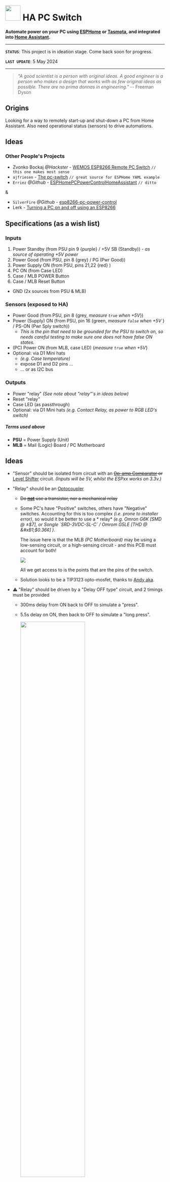 # <img src="assets/img/logo.svg" width="48" width="48" /> HA PC Switch

**Automate power on your PC using [ESPHome](https://github.com/esphome/esphome) or [Tasmota](https://github.com/arendst/Tasmota), and integrated into [Home Assistant](https://www.home-assistant.io/).**

---

**`STATUS`**: This project is in ideation stage.  Come back soon for progress.

**`LAST UPDATE`**: 5 May 2024

---

> *"A good scientist is a person with original ideas. A good engineer is a person who makes a design that works with as few original ideas as possible. There are no prima donnas in engineering."* -- Freeman Dyson

## Origins

Looking for a way to remotely start-up and shut-down a PC from Home Assistant.  Also need operational status (sensors) to drive automations.

## Ideas

### Other People's Projects

* Zvonko Bockaj *@Hackster* - [WEMOS ESP8266 Remote PC Switch](https://www.hackster.io/zvonko-bockaj/wemos-esp8266-remote-pc-switch-062c7a) `// this one makes most sense`
* `ajfriesen` - [The pc-switch](https://www.ajfriesen.com/pc-switch/) `// great source for ESPHome YAML example`
* `Erriez` *@Github* - [ESPHomePCPowerControlHomeAssistant](https://github.com/Erriez/ESPHomePCPowerControlHomeAssistant/) `// ditto`

&

* `SilverFire` *@Github* - [esp8266-pc-power-control](https://github.com/SilverFire/esp8266-pc-power-control/)
* Lerk - [Turning a PC on and off using an ESP8266](https://lerks.blog/p/turning-a-pc-on-and-off-using-an-esp)

## Specifications (as a wish list)

### Inputs

1. Power Standby (from PSU pin 9 {purple} / +5V SB (Standby)) - *as source of operating +5V power*
2. Power Good (from PSU, pin 8 {grey} / PG (Pwr Good))
3. Power Supply ON (from PSU, pins 21,22 {red} )
4. PC ON (from Case LED)
5. Case / MLB POWER Button
6. Case / MLB Reset Button

* GND (2x sources from PSU & MLB)

### Sensors (exposed to HA)

* Power Good (from PSU, pin 8 {grey, *measure `true` when +5V*})
* Power (Supply) ON (from PSU, pin 16 {green, *measure `false` when +5V* } / PS-ON (Pwr Sply switch))
    * *This is the pin that need to be grounded for the PSU to switch on, so needs careful testing to make sure one does not have false ON states.*
* (PC) Power ON (from MLB, case LED) {*measure `true` when +5V*}
* Optional: via D1 Mini hats
    * *(e.g. Case temperature)*
    * expose D1 and D2 pins ...
    * ... or as I2C bus


### Outputs
* Power "relay" *(See note about "relay"'s in ideas below)*
* Reset "relay"
* Case LED (as passthrough)
* Optional: via D1 Mini hats
    *(e.g. Contact Relay, as power to RGB LED's switch)*

##### Terms used above
* **PSU** = Power Supply (Unit) <br/>
* **MLB** = Mail (Logic) Board / PC Motherboard 

## Ideas

* "Sensor" should be isolated from circuit with an ~~[Op-amp Comparator](https://www.electronics-tutorials.ws/opamp/op-amp-comparator.html) or~~ [Level Shifter](https://www.sparkfun.com/products/12009) circuit.  *(Inputs will be 5V, whilst the ESPxx works on 3.3v.)*

* "Relay" should be an [Optocoupler](https://www.electronics-tutorials.ws/blog/optocoupler.html)
    * ~~Do **<u>not</u>** use a transistor, nor a mechanical relay~~
    * Some PC's have "Positive" switches, others have "Negative" switches.  Accounting for this is too complex *(i.e. prone to installer error)*, so would it be better to use a * relay* *(e.g. Omron G6K [SMD @ &#xB1;$7], or Songle `SRD-3VDC-SL-C` / Omrom G5LE [THD @ &#xB1;$0.36&#xA2;] )*.

        The issue here is that the MLB *(PC Motherboard)* may be using a low-sensing circuit, or a high-sensing circuit - and this PCB must account for both!

        <img src="assets/img/high_vs_low_sensing.png" /><br/>

        All we get access to is the points that are the pins of the switch.
    * Solution looks to be a TIP3123 opto-mosfet, thanks to [Andy aka](https://electronics.stackexchange.com/questions/548380/how-is-it-possible-to-replace-a-relay-with-transistors).

* &#x26A0; "Relay" should be driven by a "Delay OFF type" circuit, and 2 timings must be provided
    * 300ms delay from ON back to OFF to simulate a "press".
    * 5.5s delay on ON, then back to OFF to simulate a "long press".

        <img src="assets/img/one-shot-normally-open.png" width="67%" height="67%" /><br/>

    3 possible ways to do this:

    1. EE solution with caps and transistors - *not really viable since because of its variable performance and unchangeable nature. (See [here](https://www.homemade-circuits.com/simple-delay-timer-circuits-explained/))*

    2. If Software solution (i.e. on ESPHome or Tasmota), then how do we create a **"One-Shot" Normally-Open** switch?

        * ESPHome, can do this with with a [`on_turn_on` trigger](https://esphome.io/components/switch/gpio.html#momentary-switch).
        
        * Tasmota, can do this with "*Rules*" on the device.

        * Home Assistant with an automation trigger using an "`action`" > "`sequence`".

        But, what if the user forgets to "modify" the default f/w or build the HA automation required?  The device ***<u>must</u>*** handle the one-shot functionally itself.

        &#x26A0; Custom f/w (or fork of) must be built for timed "one-shot" / "delay off" functionality.

    3. Usa a second MCU with a timing circuit - e.g. ATtiny85 or **STM8S001J3**

        * May be useful as a feedback "sensor".
        * Don't forget to provide programming headers.

* Tap into the PSU ATX Cable for power and PSU inputs
    * Std ATX <br/>
        <img src="assets/img/atx_pinout.png" height="50%" width="50%" />
    * Use a ATX power extender to "tap" into correct cables <br/>
        <img src="assets/img/atx_adapter.png" height="33.3%" width="33.3%" />

* Use the WEMOS D1 Mini form-factor and pin-outs, but prototype on:
    * [WEMOS D1 Mini Pro](https://www.aliexpress.com/item/1005006109635545.html) (with external antenna) <br/>
      <img src="assets/img/d1-mini-pro.png" height="33.3%" width="33.3%" />
    * [LOLIN ESP32 S2 Mini](https://www.aliexpress.com/item/1005006157693055.html) <br/>
      <img src="assets/img/esp32-s2-mini .png" height="33.3%" width="33.3%" />

* [**`UPDATE`**: &#x1F92F;] Also add a footprint for the **ESP-12F**/ESP-12S module
    * Cheaper, but needs external programmer (add headers for that).

      <img src="assets/img/esp-12f.png" width="25%" height="25%" />

* Build the PCB in a way that the unit can attach to a **PCI Slot Bracket Cover**, specifically build for:
    * PCI Slot Fan Mount Rack for video card for 90mm and 120mm fans <br/>
      <img src="assets/img/slot-fan-bracket.png" height="50%" width="50%" />
    * PCI Slot for 2.5inch hard drive, rear panel mount <br/>
      <img src="assets/img/slot-hdd-caddy.png" height="50%" width="50%" />

    Will allow for drilling holes for external antenna.

---

Made with &#x1F499; by [<img src="assets/img/vino-face.svg" width="16" height="16" />](https://github.com/vinorodrigues).
